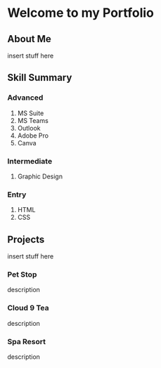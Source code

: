 <h1>Welcome to my Portfolio</h1>
  
<h2> About Me </h2>
  
<p> insert stuff here </p>

<h2> Skill Summary </h2>
  
<h3> Advanced </h3>
  <ol> <li> MS Suite </li> 
  <li> MS Teams </li> 
  <li> Outlook </li>
  <li> Adobe Pro </li> 
  <li> Canva </li> </ol>
     
  <h3> Intermediate </h3>
  <ol> <li> Graphic Design </li></ol> 
  
  <h3> Entry </h3>
  <ol><li> HTML</li> 
  <li> CSS </li></ol>
 
  
<h2> Projects </h2>
  
<p> insert stuff here </p>
  
<h3> Pet Stop </h3>
    
<p> description </p>
  
<h3> Cloud 9 Tea </h3>
  
<p> description </p>  

<h3> Spa Resort </h3>
  
<p> description </p>  
